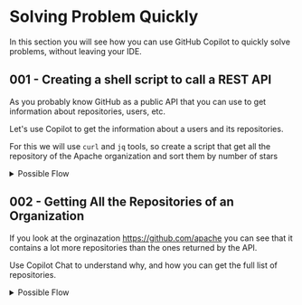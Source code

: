 # Solving Problem Quickly

In this section you will see how you can use GitHub Copilot to quickly solve problems, without leaving your IDE.

## 001 - Creating a shell script to call a REST API

As you probably know GitHub as a public API that you can use to get information about repositories, users, etc. 

Let's use Copilot to get the information about a users and its repositories.

For this we will use `curl` and `jq` tools, so create a script that get all the repository of the Apache organization and sort them by number of stars

<details>
<summary>Possible Flow</summary>

1. Open GitHub Copilot Chat
2. Ask the following question: "create a shell script with curl and jq to get the list of repositories of the apache org sorted by number of stars desending"

The script looks like this:

```bash
#!/bin/bash

# Fetch the list of repositories for the Apache organization
repos=$(curl -s "https://api.github.com/orgs/apache/repos")

# Parse the JSON response and sort the repositories by the number of stars in descending order
sorted_repos=$(echo "${repos}" | jq -r '.[] | "\(.stargazers_count) \(.name)"' | sort -rn)

# Print the sorted list of repositories
echo "${sorted_repos}"
```
</details>

## 002 - Getting All the Repositories of an Organization

If you look at the orginazation https://github.com/apache you can see that it contains a lot more repositories than the ones returned by the API.

Use Copilot Chat to understand why, and how you can get the full list of repositories.

<details>
<summary>Possible Flow</summary>

1. Open GitHub Copilot Chat
2. Ask the following question: "why this script is returning only few repos when apache organization has more then 2600 repos?"


The modified script looks like this:

```bash
#!/bin/bash

page=1
repos=()

while true; do
    response=$(curl -s "https://api.github.com/orgs/apache/repos?page=$page&per_page=100")
    if [ "$response" == "[]" ]; then
        break
    fi
    repos+=("$response")
    ((page++))
done

sorted_repos=$(echo "${repos[@]}" | jq -s 'add | .[] | "\(.stargazers_count) \(.name)"' | sort -rn)

echo "${sorted_repos}"
```

To avoid running into rate limits, you can use a personal access token to authenticate with the GitHub API. You can create a personal access token by following the instructions [here](https://docs.github.com/en/github/authenticating-to-github/creating-a-personal-access-token).

So for now we will not use this script and limit it to 500 repos.

1. Open GitHub Copilot Chat
2. Ask the following question: "Can you limit the script to 500 repos, and create an object with number of stars, name of repo and url,. then print the list sorted by number of start and print the number of stars, the name and url?"

> Note : as you can see we are asking Copilot to make sure that it uses different JSON fields and sort by the stars count as number and not as string.

The modified script looks like this:

```bash
count=0
repos=()

while ((count < 500)); do
    response=$(curl -s "https://api.github.com/orgs/apache/repos?page=$page&per_page=100")
    if [ "$response" == "[]" ]; then
        break
    fi
    repos+=("$response")
    ((page++))
    count=$(($count + $(echo "$response" | jq '. | length')))
done

sorted_repos=$(echo "${repos[@]}" | jq -s 'add | .[] | select(.stargazers_count != null) | {stars: .stargazers_count, name: .name, url: .html_url}' | jq -s 'sort_by(.stars) | reverse')

for row in $(echo "${sorted_repos}" | jq -r '.[] | @base64'); do
        _jq() {
         echo ${row} | base64 --decode | jq -r ${1}
        }

     echo Stars: $(_jq '.stars'), Name: $(_jq '.name'), URL: $(_jq '.url')
done
```